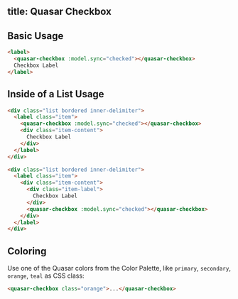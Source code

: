 title: Quasar Checkbox
---
<input type="hidden" data-fullpage-demo="form/checkbox">

## Basic Usage

``` html
<label>
  <quasar-checkbox :model.sync="checked"></quasar-checkbox>
  Checkbox Label
</label>
```

## Inside of a List Usage

``` html
<div class="list bordered inner-delimiter">
  <label class="item">
    <quasar-checkbox :model.sync="checked"></quasar-checkbox>
    <div class="item-content">
      Checkbox Label
    </div>
  </label>
</div>
```

``` html
<div class="list bordered inner-delimiter">
  <label class="item">
    <div class="item-content">
      <div class="item-label">
        Checkbox Label
      </div>
      <quasar-checkbox :model.sync="checked"></quasar-checkbox>
    </div>
  </label>
</div>
```

## Coloring
Use one of the Quasar colors from the Color Palette, like `primary`, `secondary`, `orange`, `teal` as CSS class:

``` html
<quasar-checkbox class="orange">...</quasar-checkbox>
```
